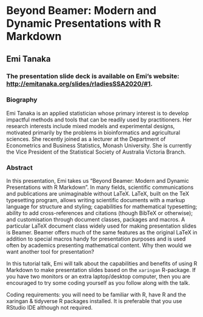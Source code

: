 
<!-- README.md is generated from README.Rmd. Please edit that file -->

# Beyond Beamer: Modern and Dynamic Presentations with R Markdown

## Emi Tanaka

### The presentation slide deck is available on Emi’s website: <http://emitanaka.org/slides/rladiesSSA2020/#1>.

### Biography

Emi Tanaka is an applied statistician whose primary interest is to
develop impactful methods and tools that can be readily used by
practitioners. Her research interests include mixed models and
experimental designs, motivated primarily by the problems in
bioinformatics and agricultural sciences. She recently joined as a
lecturer at the Department of Econometrics and Business Statistics,
Monash University. She is currently the Vice President of the
Statistical Society of Australia Victoria Branch.

### Abstract

In this presentation, Emi takes us “Beyond Beamer: Modern and Dynamic
Presentations with R Markdown”. In many fields, scientific
communications and publications are unimaginable without LaTeX. LaTeX,
built on the TeX typesetting program, allows writing scientific
documents with a markup language for structure and styling; capabilities
for mathematical typesetting; ability to add cross-references and
citations (though BibTeX or otherwise); and customisation through
document classes, packages and macros. A particular LaTeX document class
widely used for making presentation slides is Beamer. Beamer offers much
of the same features as the original LaTeX in addition to special macros
handy for presentation purposes and is used often by academics
presenting mathematical content. Why then would we want another tool for
presentation?

In this tutorial talk, Emi will talk about the capabilities and benefits
of using R Markdown to make presentation slides based on the `xaringan`
R-package. If you have two monitors or an extra laptop/desktop computer,
then you are encouraged to try some coding yourself as you follow along
with the talk.

Coding requirements: you will need to be familiar with R, have R and the
xaringan & tidyverse R packages installed. It is preferable that you use
RStudio IDE although not required.
